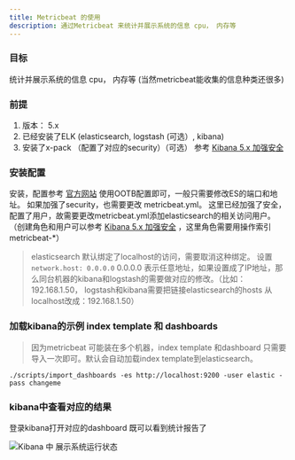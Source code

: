 ```yaml
---
title: Metricbeat 的使用
description: 通过Metricbeat 来统计并展示系统的信息 cpu， 内存等
---
```

### 目标
统计并展示系统的信息 cpu， 内存等 (当然metricbeat能收集的信息种类还很多)
### 前提
 1. 版本： 5.x
 2. 已经安装了ELK (elasticsearch, logstash (可选）, kibana)
 3. 安装了x-pack  （配置了对应的security）（可选） 参考 [Kibana 5.x 加强安全](http://blog.csdn.net/choelea/article/details/53841218)

### 安装配置
安装，配置参考  [官方网站](https://www.elastic.co/guide/en/beats/metricbeat/current/metricbeat-installation.html)
使用OOTB配置即可，一般只需要修改ES的端口和地址。 如果加强了security，也需要更改 metricbeat.yml。 这里已经加强了安全，配置了用户，故需要更改metricbeat.yml添加elasticsearch的相关访问用户。
（创建角色和用户可以参考 [Kibana 5.x 加强安全](http://blog.csdn.net/choelea/article/details/53841218) ，这里角色需要用操作索引metricbeat-*）
> elasticsearch 默认绑定了localhost的访问，需要取消这种绑定。 设置`network.host: 0.0.0.0` 0.0.0.0 表示任意地址，如果设置成了IP地址，那么同台机器的kibana和logstash的需要做对应的修改。（比如：192.168.1.50， logstash和kibana需要把链接elasticsearch的hosts 从localhost改成：192.168.1.50）

### 加载kibana的示例 index template 和 dashboards
> 因为metricbeat 可能装在多个机器，index template 和dashboard 只需要导入一次即可。默认会自动加载index template到elasticsearch。

```
./scripts/import_dashboards -es http://localhost:9200 -user elastic -pass changeme
```

### kibana中查看对应的结果

登录kibana打开对应的dashboard 既可以看到统计报告了

![Kibana 中 展示系统运行状态](http://tech.jiu-shu.com/Elastic-Technologies/kibana-statics.png)

